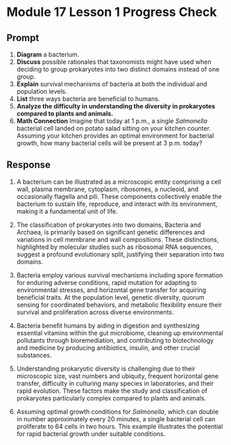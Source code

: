 # Module 17 Lesson 1 Progress Check

## Prompt

1. **Diagram** a bacterium.
2. **Discuss** possible rationales that taxonomists might have used when deciding to group prokaryotes into two distinct domains instead of one group.
3. **Explain** survival mechanisms of bacteria at both the individual and population levels.
4. **List** three ways bacteria are beneficial to humans.
5. **Analyze the difficulty in understanding the diversity in prokaryotes compared to plants and animals.**
6. **Math Connection** Imagine that today at 1 p.m., a single *Salmonella* bacterial cell landed on potato salad sitting on your kitchen counter. Assuming your kitchen provides an optimal environment for bacterial growth, how many bacterial cells will be present at 3 p.m. today?

## Response

1. A bacterium can be illustrated as a microscopic entity comprising a cell wall, plasma membrane, cytoplasm, ribosomes, a nucleoid, and occasionally flagella and pili. These components collectively enable the bacterium to sustain life, reproduce, and interact with its environment, making it a fundamental unit of life.

2. The classification of prokaryotes into two domains, Bacteria and Archaea, is primarily based on significant genetic differences and variations in cell membrane and wall compositions. These distinctions, highlighted by molecular studies such as ribosomal RNA sequences, suggest a profound evolutionary split, justifying their separation into two domains.

3. Bacteria employ various survival mechanisms including spore formation for enduring adverse conditions, rapid mutation for adapting to environmental stresses, and horizontal gene transfer for acquiring beneficial traits. At the population level, genetic diversity, quorum sensing for coordinated behaviors, and metabolic flexibility ensure their survival and proliferation across diverse environments.

4. Bacteria benefit humans by aiding in digestion and synthesizing essential vitamins within the gut microbiome, cleaning up environmental pollutants through bioremediation, and contributing to biotechnology and medicine by producing antibiotics, insulin, and other crucial substances.

5. Understanding prokaryotic diversity is challenging due to their microscopic size, vast numbers and ubiquity, frequent horizontal gene transfer, difficulty in culturing many species in laboratories, and their rapid evolution. These factors make the study and classification of prokaryotes particularly complex compared to plants and animals.

6. Assuming optimal growth conditions for *Salmonella*, which can double in number approximately every 20 minutes, a single bacterial cell can proliferate to 64 cells in two hours. This example illustrates the potential for rapid bacterial growth under suitable conditions.